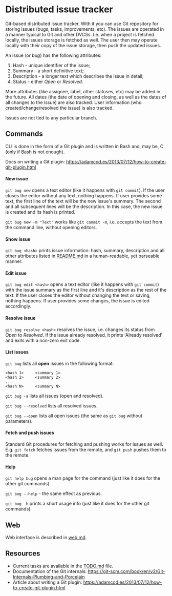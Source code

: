 
# Distributed issue tracker

Git-based distributed issue tracker. With it you can use Git repository for storing issues (bugs, tasks, improvements, etc). The issues are operated in a manner typical to Git and other DVCSs. I.e. when a project is fetched locally, the issues storage is fetched as well. The user then may operate locally with their copy of the issue storage, then push the updated issues.

An issue (or *bug*) has the following attributes:

1. Hash - unique identifier of the issue;
2. Summary - a short definitive text;
3. Description - a longer text which describes the issue in detail;
4. Status - either *Open* or *Resolved*.

More attributes (like assignee, label, other statuses, etc) may be added in the future. All dates (the date of opening and closing, as well as the dates of all changes to the issue) are also tracked. User information (who created/change/resolved the issue) is also tracked.

Issues are not tied to any particular branch.

## Commands

CLI is done in the form of a Git plugin and is written in Bash and, may be, C (only if Bash is not enough). 

Docs on writing a Git plugin: https://adamcod.es/2013/07/12/how-to-create-git-plugin.html

#### New issue

`git bug new` opens a text editor (like it happens with `git commit`). If the user closes the editor without any text, nothing happens. If user provides some text, the first line of the text will be the new issue's summary. The second and all subsequent lines will be the description. In this case, the new issue is created and its hash is printed.

`git bug new -m "Text"` works like `git commit -m`, i.e. accepts the text from the command line, without opening editors.

#### Show issue

`git bug <hash>` prints issue information: hash, summary, description and all other attributes listed in [README.md](README.md) in a human-readable, yet parseable manner.

#### Edit issue

`git bug edit <hash>` opens a text editor (like it happens with `git commit`) with the issue summary as the first line and it's description as the rest of the text. If the user closes the editor without changing the text or saving, nothing happens. If user provides some changes, the issue is edited accordingly.

#### Resolve issue

`git bug resolve <hash>` resolves the issue, i.e. changes its status from *Open* to *Resolved*. If the issue already resolved, it prints 'Already resolved' and exits with a non-zero exit code.

#### List issues

`git bug` lists all **open** issues in the following format:

    <hash 1>     <summary 1>
    <hash 2>     <summary 2>
    ...
    <hash N>     <summary N>

`git bug -a` lists all issues (open and resolved).

`git bug --resolved` lists all resolved issues.

`git bug --open` lists all open issues (the same as `git bug` without parameters).

#### Fetch and push issues

Standard Git procedures for fetching and pushing works for issues as well. E.g. `git fetch` fetches issues from the remote, and `git push` pushes them to the remote. 

#### Help

`git help bug` opens a man page for the command (just like it does for the other git commands).

`git bug --help` - the same effect as previous.

`git bug -h` prints a short usage info (just like it does for the other git commands).

## Web

Web interface is described in [web.md](web.md).

## Resources

* Current tasks are available in the [TODO.md](TODO.md) file.
* Documentation of the Git internals: https://git-scm.com/book/en/v2/Git-Internals-Plumbing-and-Porcelain
* Article about writing a Git plugin: https://adamcod.es/2013/07/12/how-to-create-git-plugin.html
